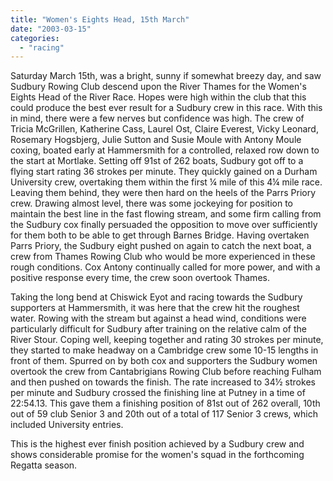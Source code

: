 ```yaml
---
title: "Women's Eights Head, 15th March"
date: "2003-03-15"
categories:
  - "racing"
---
```


Saturday March 15th, was a bright, sunny if somewhat breezy day, and saw Sudbury Rowing Club descend upon the River Thames for the Women's Eights Head of the River Race. Hopes were high within the club that this could produce the best ever result for a Sudbury crew in this race. With this in mind, there were a few nerves but confidence was high. The crew of Tricia McGrillen, Katherine Cass, Laurel Ost, Claire Everest, Vicky Leonard, Rosemary Hogsbjerg, Julie Sutton and Susie Moule with Antony Moule coxing, boated early at Hammersmith for a controlled, relaxed row down to the start at Mortlake. Setting off 91st of 262 boats, Sudbury got off to a flying start rating 36 strokes per minute. They quickly gained on a Durham University crew, overtaking them within the first ¼ mile of this 4¼ mile race. Leaving them behind, they were then hard on the heels of the Parrs Priory crew. Drawing almost level, there was some jockeying for position to maintain the best line in the fast flowing stream, and some firm calling from the Sudbury cox finally persuaded the opposition to move over sufficiently for them both to be able to get through Barnes Bridge. Having overtaken Parrs Priory, the Sudbury eight pushed on again to catch the next boat, a crew from Thames Rowing Club who would be more experienced in these rough conditions. Cox Antony continually called for more power, and with a positive response every time, the crew soon overtook Thames.

Taking the long bend at Chiswick Eyot and racing towards the Sudbury supporters at Hammersmith, it was here that the crew hit the roughest water. Rowing with the stream but against a head wind, conditions were particularly difficult for Sudbury after training on the relative calm of the River Stour. Coping well, keeping together and rating 30 strokes per minute, they started to make headway on a Cambridge crew some 10-15 lengths in front of them. Spurred on by both cox and supporters the Sudbury women overtook the crew from Cantabrigians Rowing Club before reaching Fulham and then pushed on towards the finish. The rate increased to 34½ strokes per minute and Sudbury crossed the finishing line at Putney in a time of 22:54.13. This gave them a finishing position of 81st out of 262 overall, 10th out of 59 club Senior 3 and 20th out of a total of 117 Senior 3 crews, which included University entries.

This is the highest ever finish position achieved by a Sudbury crew and shows considerable promise for the women's squad in the forthcoming Regatta season.
